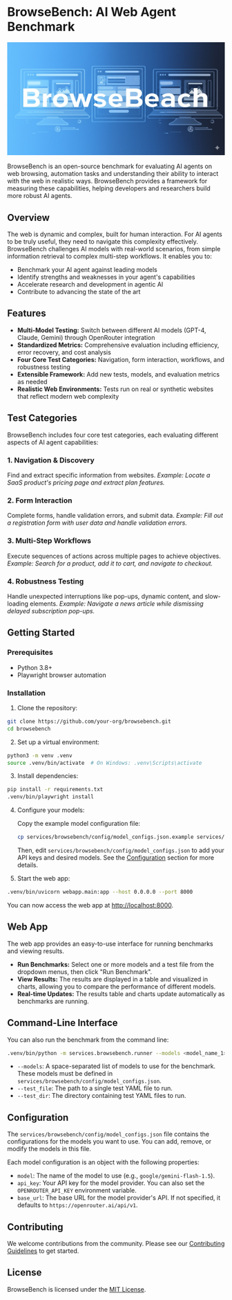 # BrowseBench: AI Web Agent Benchmark

[![License: MIT](images/banner.jpeg)](https://opensource.org/licenses/MIT)

BrowseBench is an open-source benchmark for evaluating AI agents on web browsing, automation tasks and understanding their ability to interact with the web in realistic ways. BrowseBench provides a framework for measuring these capabilities, helping developers and researchers build more robust AI agents.

## Overview

The web is dynamic and complex, built for human interaction. For AI agents to be truly useful, they need to navigate this complexity effectively. BrowseBench challenges AI models with real-world scenarios, from simple information retrieval to complex multi-step workflows. It enables you to:

- Benchmark your AI agent against leading models
- Identify strengths and weaknesses in your agent's capabilities
- Accelerate research and development in agentic AI
- Contribute to advancing the state of the art

## Features

- **Multi-Model Testing:** Switch between different AI models (GPT-4, Claude, Gemini) through OpenRouter integration
- **Standardized Metrics:** Comprehensive evaluation including efficiency, error recovery, and cost analysis
- **Four Core Test Categories:** Navigation, form interaction, workflows, and robustness testing
- **Extensible Framework:** Add new tests, models, and evaluation metrics as needed
- **Realistic Web Environments:** Tests run on real or synthetic websites that reflect modern web complexity

## Test Categories

BrowseBench includes four core test categories, each evaluating different aspects of AI agent capabilities:

### 1. Navigation & Discovery

Find and extract specific information from websites.
_Example: Locate a SaaS product's pricing page and extract plan features._

### 2. Form Interaction

Complete forms, handle validation errors, and submit data.
_Example: Fill out a registration form with user data and handle validation errors._

### 3. Multi-Step Workflows

Execute sequences of actions across multiple pages to achieve objectives.
_Example: Search for a product, add it to cart, and navigate to checkout._

### 4. Robustness Testing

Handle unexpected interruptions like pop-ups, dynamic content, and slow-loading elements.
_Example: Navigate a news article while dismissing delayed subscription pop-ups._

## Getting Started

### Prerequisites

- Python 3.8+
- Playwright browser automation

### Installation

1. Clone the repository:

```bash
git clone https://github.com/your-org/browsebench.git
cd browsebench
```

2. Set up a virtual environment:

```bash
python3 -m venv .venv
source .venv/bin/activate  # On Windows: .venv\Scripts\activate
```

3. Install dependencies:

```bash
pip install -r requirements.txt
.venv/bin/playwright install
```

4. Configure your models:

   Copy the example model configuration file:

   ```bash
   cp services/browsebench/config/model_configs.json.example services/browsebench/config/model_configs.json
   ```

   Then, edit `services/browsebench/config/model_configs.json` to add your API keys and desired models. See the [Configuration](#configuration) section for more details.

5. Start the web app:

```bash
.venv/bin/uvicorn webapp.main:app --host 0.0.0.0 --port 8000
```

   You can now access the web app at [http://localhost:8000](http://localhost:8000).

## Web App

The web app provides an easy-to-use interface for running benchmarks and viewing results.

- **Run Benchmarks:** Select one or more models and a test file from the dropdown menus, then click "Run Benchmark".
- **View Results:** The results are displayed in a table and visualized in charts, allowing you to compare the performance of different models.
- **Real-time Updates:** The results table and charts update automatically as benchmarks are running.

## Command-Line Interface

You can also run the benchmark from the command line:

```bash
.venv/bin/python -m services.browsebench.runner --models <model_name_1> <model_name_2> --test_file <path_to_test_file>
```

- `--models`: A space-separated list of models to use for the benchmark. These models must be defined in `services/browsebench/config/model_configs.json`.
- `--test_file`: The path to a single test YAML file to run.
- `--test_dir`: The directory containing test YAML files to run.

## Configuration

The `services/browsebench/config/model_configs.json` file contains the configurations for the models you want to use. You can add, remove, or modify the models in this file.

Each model configuration is an object with the following properties:

- `model`: The name of the model to use (e.g., `google/gemini-flash-1.5`).
- `api_key`: Your API key for the model provider. You can also set the `OPENROUTER_API_KEY` environment variable.
- `base_url`: The base URL for the model provider's API. If not specified, it defaults to `https://openrouter.ai/api/v1`.



## Contributing

We welcome contributions from the community. Please see our [Contributing Guidelines](CONTRIBUTING.md) to get started.

## License

BrowseBench is licensed under the [MIT License](LICENSE).

